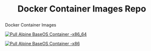  # <p align="center">Docker Container Images Repo</p>
 
Docker Container Images

[![Pull Alpine BaseOS Container -x86_64](https://github.com/AtomyCloud/docker-images/actions/workflows/pull-alpine-base-os-container-x86_64.yml/badge.svg)](https://github.com/AtomyCloud/docker-images/actions/workflows/pull-alpine-base-os-container-x86_64.yml)

[![Pull Alpine BaseOS Container -x86](https://github.com/AtomyCloud/docker-images/actions/workflows/pull-alpine-base-os-container-x86.yml/badge.svg)](https://github.com/AtomyCloud/docker-images/actions/workflows/pull-alpine-base-os-container-x86.yml)
